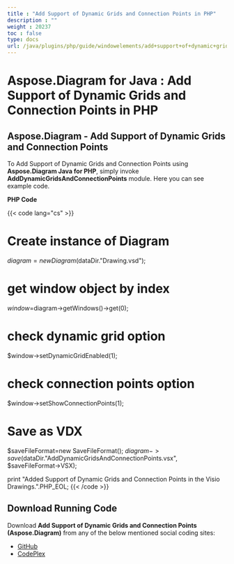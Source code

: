 ```yaml
---
title : "Add Support of Dynamic Grids and Connection Points in PHP" 
description : "" 
weight : 20237 
toc : false
type: docs
url: /java/plugins/php/guide/windowelements/add+support+of+dynamic+grids+and+connection+points+in+php/
---
```


# Aspose.Diagram for Java : Add Support of Dynamic Grids and Connection Points in PHP


## Aspose.Diagram - Add Support of Dynamic Grids and Connection Points

To Add Support of Dynamic Grids and Connection Points using **Aspose.Diagram Java for PHP**, simply invoke **AddDynamicGridsAndConnectionPoints** module. Here you can see example code.

**PHP Code**

{{< code lang="cs" >}}
# Create instance of Diagram
$diagram = new Diagram($dataDir."Drawing.vsd");

# get window object by index
$window=$diagram->getWindows()->get(0);

# check dynamic grid option
$window->setDynamicGridEnabled(1);

# check connection points option
$window->setShowConnectionPoints(1);

# Save as VDX
$saveFileFormat=new SaveFileFormat();
$diagram->save($dataDir."AddDynamicGridsAndConnectionPoints.vsx", $saveFileFormat->VSX);

print "Added Support of Dynamic Grids and Connection Points in the Visio Drawings.".PHP_EOL;
{{< /code >}}

## Download Running Code

Download **Add Support of Dynamic Grids and Connection Points (Aspose.Diagram)** from any of the below mentioned social coding sites:

*   [GitHub](https://github.com/asposediagram/Aspose.Diagram-for-Java/blob/master/Plugins/Aspose_Diagram_Java_for_PHP/src/aspose/diagram/WorkingwithWindowElements/AddDynamicGridsAndConnectionPoints.php)
*   [CodePlex](https://asposediagramjavaphp.codeplex.com/SourceControl/latest#src/aspose/diagram/WorkingwithWindowElements/AddDynamicGridsAndConnectionPoints.php)

